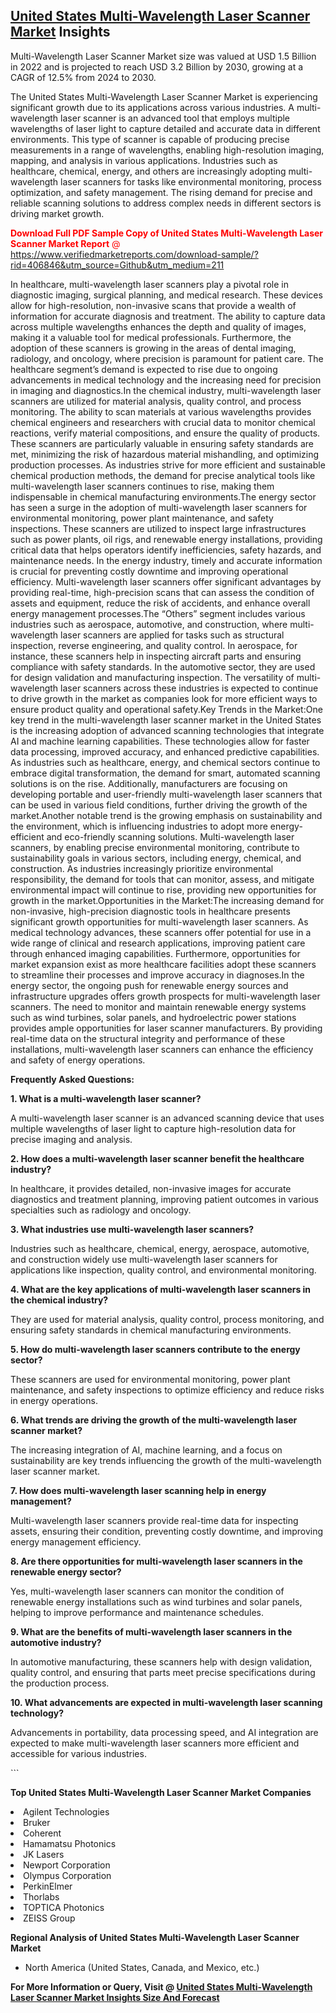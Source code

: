<h2><a href="https://www.verifiedmarketreports.com/download-sample/?rid=406846&amp;utm_source=Github&amp;utm_medium=211" target="_blank">United States Multi-Wavelength Laser Scanner Market</a> Insights</h2><p>Multi-Wavelength Laser Scanner Market size was valued at USD 1.5 Billion in 2022 and is projected to reach USD 3.2 Billion by 2030, growing at a CAGR of 12.5% from 2024 to 2030.</p><p><p>The United States Multi-Wavelength Laser Scanner Market is experiencing significant growth due to its applications across various industries. A multi-wavelength laser scanner is an advanced tool that employs multiple wavelengths of laser light to capture detailed and accurate data in different environments. This type of scanner is capable of producing precise measurements in a range of wavelengths, enabling high-resolution imaging, mapping, and analysis in various applications. Industries such as healthcare, chemical, energy, and others are increasingly adopting multi-wavelength laser scanners for tasks like environmental monitoring, process optimization, and safety management. The rising demand for precise and reliable scanning solutions to address complex needs in different sectors is driving market growth. <p><span class=""><span style="color: #ff0000;"><strong>Download Full PDF Sample Copy of United States Multi-Wavelength Laser Scanner Market Report</strong> @ </span><a href="https://www.verifiedmarketreports.com/download-sample/?rid=406846&amp;utm_source=Github&amp;utm_medium=211" target="_blank">https://www.verifiedmarketreports.com/download-sample/?rid=406846&amp;utm_source=Github&amp;utm_medium=211</a></span></p>In healthcare, multi-wavelength laser scanners play a pivotal role in diagnostic imaging, surgical planning, and medical research. These devices allow for high-resolution, non-invasive scans that provide a wealth of information for accurate diagnosis and treatment. The ability to capture data across multiple wavelengths enhances the depth and quality of images, making it a valuable tool for medical professionals. Furthermore, the adoption of these scanners is growing in the areas of dental imaging, radiology, and oncology, where precision is paramount for patient care. The healthcare segment’s demand is expected to rise due to ongoing advancements in medical technology and the increasing need for precision in imaging and diagnostics.In the chemical industry, multi-wavelength laser scanners are utilized for material analysis, quality control, and process monitoring. The ability to scan materials at various wavelengths provides chemical engineers and researchers with crucial data to monitor chemical reactions, verify material compositions, and ensure the quality of products. These scanners are particularly valuable in ensuring safety standards are met, minimizing the risk of hazardous material mishandling, and optimizing production processes. As industries strive for more efficient and sustainable chemical production methods, the demand for precise analytical tools like multi-wavelength laser scanners continues to rise, making them indispensable in chemical manufacturing environments.The energy sector has seen a surge in the adoption of multi-wavelength laser scanners for environmental monitoring, power plant maintenance, and safety inspections. These scanners are utilized to inspect large infrastructures such as power plants, oil rigs, and renewable energy installations, providing critical data that helps operators identify inefficiencies, safety hazards, and maintenance needs. In the energy industry, timely and accurate information is crucial for preventing costly downtime and improving operational efficiency. Multi-wavelength laser scanners offer significant advantages by providing real-time, high-precision scans that can assess the condition of assets and equipment, reduce the risk of accidents, and enhance overall energy management processes.The “Others” segment includes various industries such as aerospace, automotive, and construction, where multi-wavelength laser scanners are applied for tasks such as structural inspection, reverse engineering, and quality control. In aerospace, for instance, these scanners help in inspecting aircraft parts and ensuring compliance with safety standards. In the automotive sector, they are used for design validation and manufacturing inspection. The versatility of multi-wavelength laser scanners across these industries is expected to continue to drive growth in the market as companies look for more efficient ways to ensure product quality and operational safety.Key Trends in the Market:One key trend in the multi-wavelength laser scanner market in the United States is the increasing adoption of advanced scanning technologies that integrate AI and machine learning capabilities. These technologies allow for faster data processing, improved accuracy, and enhanced predictive capabilities. As industries such as healthcare, energy, and chemical sectors continue to embrace digital transformation, the demand for smart, automated scanning solutions is on the rise. Additionally, manufacturers are focusing on developing portable and user-friendly multi-wavelength laser scanners that can be used in various field conditions, further driving the growth of the market.Another notable trend is the growing emphasis on sustainability and the environment, which is influencing industries to adopt more energy-efficient and eco-friendly scanning solutions. Multi-wavelength laser scanners, by enabling precise environmental monitoring, contribute to sustainability goals in various sectors, including energy, chemical, and construction. As industries increasingly prioritize environmental responsibility, the demand for tools that can monitor, assess, and mitigate environmental impact will continue to rise, providing new opportunities for growth in the market.Opportunities in the Market:The increasing demand for non-invasive, high-precision diagnostic tools in healthcare presents significant growth opportunities for multi-wavelength laser scanners. As medical technology advances, these scanners offer potential for use in a wide range of clinical and research applications, improving patient care through enhanced imaging capabilities. Furthermore, opportunities for market expansion exist as more healthcare facilities adopt these scanners to streamline their processes and improve accuracy in diagnoses.In the energy sector, the ongoing push for renewable energy sources and infrastructure upgrades offers growth prospects for multi-wavelength laser scanners. The need to monitor and maintain renewable energy systems such as wind turbines, solar panels, and hydroelectric power stations provides ample opportunities for laser scanner manufacturers. By providing real-time data on the structural integrity and performance of these installations, multi-wavelength laser scanners can enhance the efficiency and safety of energy operations.<p><b>Frequently Asked Questions:</b></p><p><b>1. What is a multi-wavelength laser scanner?</b></p><p>A multi-wavelength laser scanner is an advanced scanning device that uses multiple wavelengths of laser light to capture high-resolution data for precise imaging and analysis.</p><p><b>2. How does a multi-wavelength laser scanner benefit the healthcare industry?</b></p><p>In healthcare, it provides detailed, non-invasive images for accurate diagnostics and treatment planning, improving patient outcomes in various specialties such as radiology and oncology.</p><p><b>3. What industries use multi-wavelength laser scanners?</b></p><p>Industries such as healthcare, chemical, energy, aerospace, automotive, and construction widely use multi-wavelength laser scanners for applications like inspection, quality control, and environmental monitoring.</p><p><b>4. What are the key applications of multi-wavelength laser scanners in the chemical industry?</b></p><p>They are used for material analysis, quality control, process monitoring, and ensuring safety standards in chemical manufacturing environments.</p><p><b>5. How do multi-wavelength laser scanners contribute to the energy sector?</b></p><p>These scanners are used for environmental monitoring, power plant maintenance, and safety inspections to optimize efficiency and reduce risks in energy operations.</p><p><b>6. What trends are driving the growth of the multi-wavelength laser scanner market?</b></p><p>The increasing integration of AI, machine learning, and a focus on sustainability are key trends influencing the growth of the multi-wavelength laser scanner market.</p><p><b>7. How does multi-wavelength laser scanning help in energy management?</b></p><p>Multi-wavelength laser scanners provide real-time data for inspecting assets, ensuring their condition, preventing costly downtime, and improving energy management efficiency.</p><p><b>8. Are there opportunities for multi-wavelength laser scanners in the renewable energy sector?</b></p><p>Yes, multi-wavelength laser scanners can monitor the condition of renewable energy installations such as wind turbines and solar panels, helping to improve performance and maintenance schedules.</p><p><b>9. What are the benefits of multi-wavelength laser scanners in the automotive industry?</b></p><p>In automotive manufacturing, these scanners help with design validation, quality control, and ensuring that parts meet precise specifications during the production process.</p><p><b>10. What advancements are expected in multi-wavelength laser scanning technology?</b></p><p>Advancements in portability, data processing speed, and AI integration are expected to make multi-wavelength laser scanners more efficient and accessible for various industries.</p>```</p><p><strong>Top United States Multi-Wavelength Laser Scanner Market Companies</strong></p><div data-test-id=""><p><li>Agilent Technologies</li><li> Bruker</li><li> Coherent</li><li> Hamamatsu Photonics</li><li> JK Lasers</li><li> Newport Corporation</li><li> Olympus Corporation</li><li> PerkinElmer</li><li> Thorlabs</li><li> TOPTICA Photonics</li><li> ZEISS Group</li></p><div><strong>Regional Analysis of&nbsp;United States Multi-Wavelength Laser Scanner Market</strong></div><ul><li dir="ltr"><p dir="ltr">North America&nbsp;(United States, Canada, and Mexico, etc.)</p></li></ul><p><strong>For More Information or Query, Visit @&nbsp;</strong><strong><a href="https://www.verifiedmarketreports.com/product/multi-wavelength-laser-scanner-market/?utm_source=Github&amp;utm_medium=211" target="_blank">United States Multi-Wavelength Laser Scanner Market Insights Size And Forecast</a></strong></p></div>
